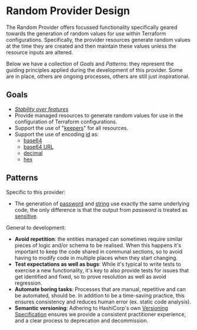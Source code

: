 # Random Provider Design

The Random Provider offers focussed functionality specifically geared towards the generation of random values for use
within Terraform configurations. Specifically, the provider resources generate random values at the time they are 
created and then maintain these values unless the resource inputs are altered.

Below we have a collection of _Goals_ and _Patterns_: they represent the guiding principles applied during the
development of this provider. Some are in place, others are ongoing processes, others are still just inspirational.

## Goals

* [_Stability over features_](.github/CONTRIBUTING.md)
* Provide managed resources to generate random values for use in the configuration of Terraform configurations.
* Support the use of "[keepers](docs/index.md#keepers)" for all resources.
* Support the use of encoding [id](docs/resources/id.md) as: 
  * [base64](https://www.rfc-editor.org/rfc/rfc4648.html#section-4)
  * [base64 URL](https://www.rfc-editor.org/rfc/rfc4648.html#section-5)
  * [decimal](https://pkg.go.dev/math/big#Int.String)
  * [hex](https://pkg.go.dev/math/big#Int.String)

## Patterns

Specific to this provider:

* The generation of [password](docs/resources/password.md) and
  [string](docs/resources/string.md) use exactly the same underlying code, the only 
  difference is that the output from *password* is treated as 
  [sensitive](https://www.terraform.io/language/state/sensitive-data).

General to development:

* **Avoid repetition**: the entities managed can sometimes require similar pieces of logic and/or schema to be realised.
  When this happens it's important to keep the code shared in communal sections, so to avoid having to modify code in
  multiple places when they start changing.
* **Test expectations as well as bugs**: While it's typical to write tests to exercise a new functionality, it's key to
  also provide tests for issues that get identified and fixed, so to prove resolution as well as avoid regression.
* **Automate boring tasks**: Processes that are manual, repetitive and can be automated, should be. In addition to be a
  time-saving practice, this ensures consistency and reduces human error (ex. static code analysis).
* **Semantic versioning**: Adhering to HashiCorp's own
  [Versioning Specification](https://www.terraform.io/plugin/sdkv2/best-practices/versioning#versioning-specification)
  ensures we provide a consistent practitioner experience, and a clear process to deprecation and decommission.
